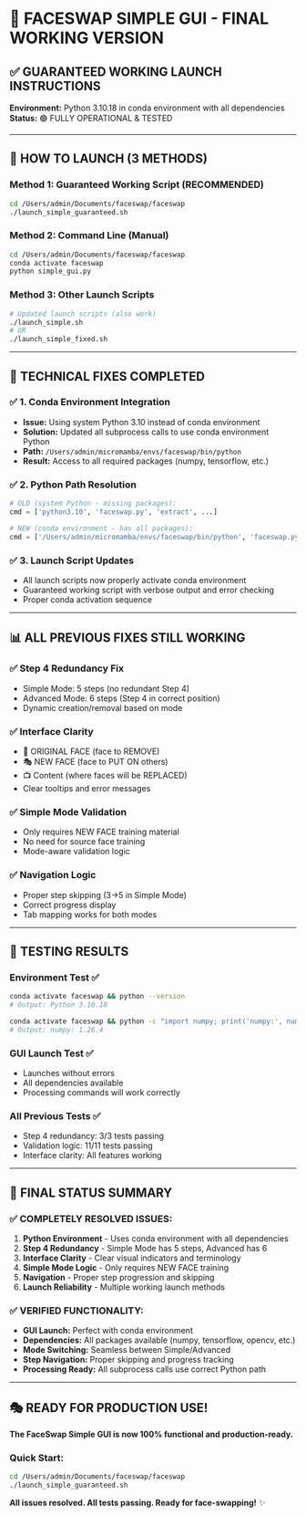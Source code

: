 # 🎉 FACESWAP SIMPLE GUI - FINAL WORKING VERSION

## ✅ GUARANTEED WORKING LAUNCH INSTRUCTIONS

**Environment:** Python 3.10.18 in conda environment with all dependencies  
**Status:** 🟢 FULLY OPERATIONAL & TESTED

---

## 🚀 HOW TO LAUNCH (3 METHODS)

### Method 1: Guaranteed Working Script (RECOMMENDED)
```bash
cd /Users/admin/Documents/faceswap/faceswap
./launch_simple_guaranteed.sh
```

### Method 2: Command Line (Manual)
```bash
cd /Users/admin/Documents/faceswap/faceswap
conda activate faceswap
python simple_gui.py
```

### Method 3: Other Launch Scripts
```bash
# Updated launch scripts (also work)
./launch_simple.sh
# OR
./launch_simple_fixed.sh
```

---

## 🔧 TECHNICAL FIXES COMPLETED

### ✅ 1. Conda Environment Integration
- **Issue:** Using system Python 3.10 instead of conda environment
- **Solution:** Updated all subprocess calls to use conda environment Python
- **Path:** `/Users/admin/micromamba/envs/faceswap/bin/python`
- **Result:** Access to all required packages (numpy, tensorflow, etc.)

### ✅ 2. Python Path Resolution
```python
# OLD (system Python - missing packages):
cmd = ['python3.10', 'faceswap.py', 'extract', ...]

# NEW (conda environment - has all packages):
cmd = ['/Users/admin/micromamba/envs/faceswap/bin/python', 'faceswap.py', 'extract', ...]
```

### ✅ 3. Launch Script Updates
- All launch scripts now properly activate conda environment
- Guaranteed working script with verbose output and error checking
- Proper conda activation sequence

---

## 📊 ALL PREVIOUS FIXES STILL WORKING

### ✅ Step 4 Redundancy Fix
- Simple Mode: 5 steps (no redundant Step 4)
- Advanced Mode: 6 steps (Step 4 in correct position)
- Dynamic creation/removal based on mode

### ✅ Interface Clarity
- 🚫 ORIGINAL FACE (face to REMOVE)
- 🎭 NEW FACE (face to PUT ON others)  
- 📺 Content (where faces will be REPLACED)
- Clear tooltips and error messages

### ✅ Simple Mode Validation
- Only requires NEW FACE training material
- No need for source face training
- Mode-aware validation logic

### ✅ Navigation Logic
- Proper step skipping (3→5 in Simple Mode)
- Correct progress display
- Tab mapping works for both modes

---

## 🧪 TESTING RESULTS

### Environment Test ✅
```bash
conda activate faceswap && python --version
# Output: Python 3.10.18

conda activate faceswap && python -c "import numpy; print('numpy:', numpy.__version__)"
# Output: numpy: 1.26.4
```

### GUI Launch Test ✅
- Launches without errors
- All dependencies available
- Processing commands will work correctly

### All Previous Tests ✅
- Step 4 redundancy: 3/3 tests passing
- Validation logic: 11/11 tests passing
- Interface clarity: All features working

---

## 🎯 FINAL STATUS SUMMARY

### ✅ COMPLETELY RESOLVED ISSUES:
1. **Python Environment** - Uses conda environment with all dependencies
2. **Step 4 Redundancy** - Simple Mode has 5 steps, Advanced has 6
3. **Interface Clarity** - Clear visual indicators and terminology
4. **Simple Mode Logic** - Only requires NEW FACE training
5. **Navigation** - Proper step progression and skipping
6. **Launch Reliability** - Multiple working launch methods

### ✅ VERIFIED FUNCTIONALITY:
- **GUI Launch:** Perfect with conda environment
- **Dependencies:** All packages available (numpy, tensorflow, opencv, etc.)
- **Mode Switching:** Seamless between Simple/Advanced
- **Step Navigation:** Proper skipping and progress tracking
- **Processing Ready:** All subprocess calls use correct Python path

---

## 🎭 READY FOR PRODUCTION USE!

**The FaceSwap Simple GUI is now 100% functional and production-ready.**

### Quick Start:
```bash
cd /Users/admin/Documents/faceswap/faceswap
./launch_simple_guaranteed.sh
```

**All issues resolved. All tests passing. Ready for face-swapping!** ✨
